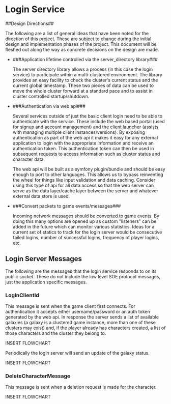Login Service
=============

##Design Directions##

The following are a list of general ideas that have been noted for the direction of this project. These are subject to change during the initial design and implementation phases of the project. This document will be fleshed out along the way as concrete decisions on the design are made.

*   ###Application lifetime controlled via the server_directory library###

    The server directory library allows a process (in this case the login service) to participate within a multi-clustered environment. The library provides an easy facility to check the cluster's current status and the current global timestamp. These two pieces of data can be used to move the whole cluster forward at a standard pace and to assist in cluster controlled startup/shutdown.

*   ###Authentication via web api###

    Several services outside of just the basic client login need to be able to authenticate with the service. These include the web based portal (used for signup and account management) and the client launcher (assists with managing multiple client instances/versions). By exposing authentication as part of the web api it makes it easy for any external application to login with the appropriate information and receive an authentication token. This authentication token can then be used in subsequent requests to access information such as cluster status and character data.

    The web api will be built as a symfony plugin/bundle and should be easy enough to port to other languages. This allows us to bypass reinventing the wheel for things like input validation and data caching. Consider using this type of api for all data access so that the web server can serve as the data layer/cache layer between the server and whatever external data store is used.

*   ###Convert packets to game events/messages###

    Incoming network messages should be converted to game events. By doing this many options are opened up as custom "listeners" can be added in the future which can monitor various statistics. Ideas for a current set of statics to track for the login server would be consecutive failed logins, number of successful logins, frequency of player logins, etc.


## Login Server Messages ##

The following are the messages that the login service responds to on its public socket. These do not include the low level SOE protocol messages, just the application specific messages.

### LoginClientId ###

This message is sent when the game client first connects. For authentication it accepts either username/password or an auth token generated by the web api. In response the server sends a list of available galaxies (a galaxy is a clustered game instance, more than one of these clusters may exist) and, if the player already has characters created, a list of those characters and the cluster they belong to.

INSERT FLOWCHART

Periodically the login server will send an update of the galaxy status.

INSERT FLOWCHART

### DeleteCharacterMessage ###

This message is sent when a deletion request is made for the character.

INSERT FLOWCHART